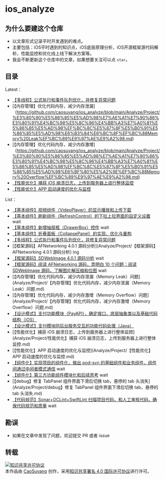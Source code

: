 # ios_analyze

## 为什么要建这个仓库

- 以文章形式记录平时开发遇到的难点。
- 主要包括：iOS平时遇到的知识点，iOS底层原理分析，iOS开源框架源代码解析，性能监控和优化线上线下解决方案等。
- 我会不断更新这个仓库中的文章，如果想要关注可以点 `star`。

## 目录

Latest：

+ [【多线程】公式执行和事件队列优化，并修复异常问题](https://github.com/caosuyang/ios_analyze/blob/main/Analyze/Project/%E3%80%90%E5%A4%9A%E7%BA%BF%E7%A8%8B%E3%80%91%E5%85%AC%E5%BC%8F%E6%89%A7%E8%A1%8C%E5%92%8C%E4%BA%8B%E4%BB%B6%E9%98%9F%E5%88%97%E4%BC%98%E5%8C%96%EF%BC%8C%E5%B9%B6%E4%BF%AE%E5%A4%8D%E5%BC%82%E5%B8%B8%E9%97%AE%E9%A2%98.md)
+ [【内存管理】优化代码内存，减少内存泄漏]（https://github.com/caosuyang/ios_analyze/blob/main/Analyze/Project/%E3%80%90%E5%86%85%E5%AD%98%E7%AE%A1%E7%90%86%E3%80%91%E4%BC%98%E5%8C%96%E4%BB%A3%E7%A0%81%E5%86%85%E5%AD%98%EF%BC%8C%E5%87%8F%E5%B0%91%E5%86%85%E5%AD%98%E6%B3%84%E6%BC%8F%EF%BC%88Memory%20Leak%EF%BC%89%E9%97%AE%E9%A2%98.md)
+ [【内存管理】优化代码内存，减少内存激增]（https://github.com/caosuyang/ios_analyze/blob/main/Analyze/Project/%E3%80%90%E5%86%85%E5%AD%98%E7%AE%A1%E7%90%86%E3%80%91%E4%BC%98%E5%8C%96%E4%BB%A3%E7%A0%81%E5%86%85%E5%AD%98%EF%BC%8C%E5%87%8F%E5%B0%91%E5%86%85%E5%AD%98%E6%BF%80%E5%A2%9E%EF%BC%88Memory%20Overflow%EF%BC%89%E9%97%AE%E9%A2%98.md)
+ [【性能优化】捕获 iOS 崩溃日志，上传到服务器上进行整体监控](https://github.com/caosuyang/ios_analyze/blob/main/Analyze/Project/%E3%80%90%E6%80%A7%E8%83%BD%E4%BC%98%E5%8C%96%E3%80%91%E6%8D%95%E8%8E%B7%20iOS%20%E5%B4%A9%E6%BA%83%E6%97%A5%E5%BF%97%EF%BC%8C%E4%B8%8A%E4%BC%A0%E5%88%B0%E6%9C%8D%E5%8A%A1%E5%99%A8%E4%B8%8A%E8%BF%9B%E8%A1%8C%E6%95%B4%E4%BD%93%E7%9B%91%E6%8E%A7.md)
+ [【性能优化】APP 启动速度的优化与监控](https://github.com/caosuyang/ios_analyze/blob/main/Analyze/Project/%E3%80%90%E6%80%A7%E8%83%BD%E4%BC%98%E5%8C%96%E3%80%91APP%20%E5%90%AF%E5%8A%A8%E9%80%9F%E5%BA%A6%E7%9A%84%E4%BC%98%E5%8C%96%E4%B8%8E%E7%9B%91%E6%8E%A7.md)

List：

+ [【基本组件】视频组件（VideoPlayer）的显示播放和上传下载](Analyze/Project/【基本组件】视频组件（VideoPlayer）的显示播放和上传下载.md)
+ [【基本组件】刷新组件（RefreshControl）的下拉上拉界面的自定义设置]() wait
+ [【基本组件】新增抽屉框（DrawerBox）控件]() wait
+ [【基本组件】折叠面板（CollapsePanel）的实现、优化与重构](Analyze/Project/【基本组件】折叠面板（CollapsePanel）的实现、优化与重构.md)
+ [【多线程】公式执行和事件队列优化，并修复异常问题](Analyze/Project/【多线程】公式执行和事件队列优化，并修复异常问题.md)
+ [【框架源码】AFNetworking 4.0.1 源码分析](Analyze/Project/【框架源码】AFNetworking 4.0.1 源码分析) ing
+ [【框架源码】SDWebImage 4.0.1 源码分析]() wait
+ [【框架源码】阅读 AFNetworking 源码，弄明⽩ 10 个问题；阅读 SDWebImage 源码，了解图⽚解压缩和位图]() wait
+ [【内存管理】优化代码内存，减少内存泄漏（Memory Leak）问题](Analyze/Project/【内存管理】优化代码内存，减少内存泄漏（Memory Leak）问题.md)
+ [【内存管理】优化代码内存，减少内存激增（Memory Overflow）问题](Analyze/Project/【内存管理】优化代码内存，减少内存激增（Memory Overflow）问题.md)
+ [【设计模式】支付功能模块（PayAPI），确定接口、底层抽象类以及基础代码结构（iOS）](Analyze/Project/【设计模式】支付功能模块（PayAPI），确定接口、底层抽象类以及基础代码结构（iOS）.md)
+ [【设计模式】支付模块同后台服务交互的功能代码处理（Java）](Analyze/Project/【设计模式】支付模块同后台服务交互的功能代码处理（Java）.md)
+ [【性能优化】捕获 iOS 崩溃日志，上传到服务器上进行整体监控](Analyze/Project/性能优化】捕获 iOS 崩溃日志，上传到服务器上进行整体监控.md)
+ [【性能优化】APP 启动速度的优化与监控](Analyze/Project/【性能优化】APP 启动速度的优化与监控.md)
+ [【组件化】实现项⽬的组件化，做出 pod-svn 的基础组件和业务组件，组件间通过中间者模式通信]() wait
+ [【组件化】第三方功能组件模块化和后续思考]() wait
+ [【debug】修复 TabPanel 组件界面下滑后切换 tab，悬停的 tab 头消失](Analyze/Project/debug】修复 TabPanel 组件界面下滑后切换 tab，悬停的 tab 头消失.md)
+ [【代码规范】Sonar+OCLint+SwiftLint 扫描项⽬代码，和⼈⼯审核代码，确保代码规范和质量]() wait

## 勘误

+ 如果在文章中发现了问题，欢迎提交 PR 或者 issue

## 转载

<a rel="license" href="http://creativecommons.org/licenses/by/4.0/"><img alt="知识共享许可协议" style="border-width:0" src="https://i.creativecommons.org/l/by/4.0/88x31.png" /></a><br />本<span xmlns:dct="http://purl.org/dc/terms/" href="http://purl.org/dc/dcmitype/Text" rel="dct:type">作品</span>由 <a xmlns:cc="http://creativecommons.org/ns#" href="https://github.com/caosuyang/ios_analyze" property="cc:attributionName" rel="cc:attributionURL">CaoSuyang</a> 创作，采用<a rel="license" href="http://creativecommons.org/licenses/by/4.0/">知识共享署名 4.0 国际许可协议</a>进行许可。
